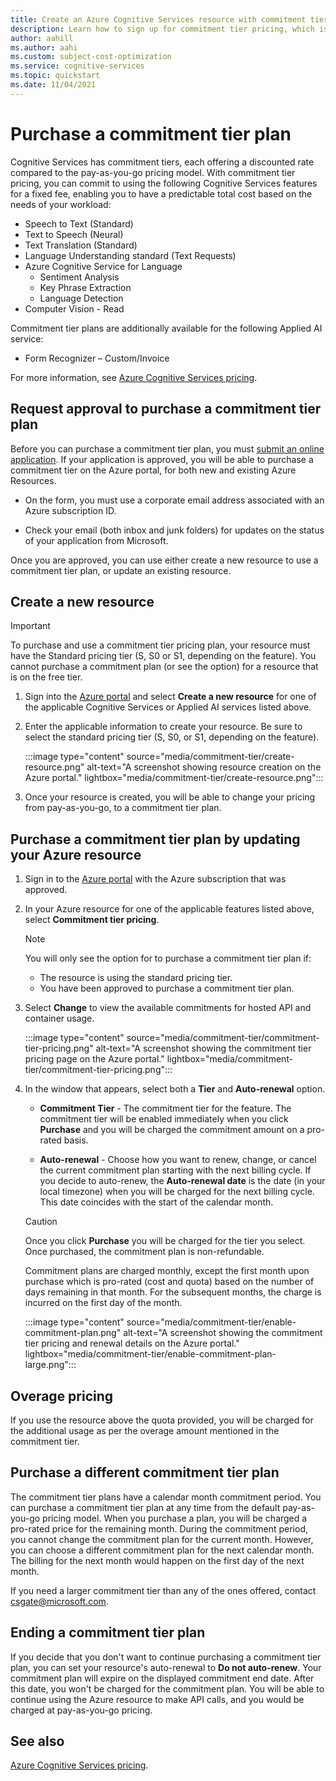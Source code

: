```yaml
---
title: Create an Azure Cognitive Services resource with commitment tier pricing
description: Learn how to sign up for commitment tier pricing, which is different than pay-as-you-go pricing. 
author: aahill
ms.author: aahi
ms.custom: subject-cost-optimization
ms.service: cognitive-services
ms.topic: quickstart
ms.date: 11/04/2021
---
```


# Purchase a commitment tier plan

Cognitive Services has commitment tiers,  each offering a discounted rate compared to the pay-as-you-go pricing model. With commitment tier pricing, you can commit to using the following Cognitive Services features for a fixed fee, enabling you to have a predictable total cost based on the needs of your workload:

* Speech to Text (Standard)
* Text to Speech (Neural)
* Text Translation (Standard)
* Language Understanding standard (Text Requests)
* Azure Cognitive Service for Language
    * Sentiment Analysis
    * Key Phrase Extraction
    * Language Detection
* Computer Vision - Read

Commitment tier plans are additionally available for the following Applied AI service:
* Form Recognizer – Custom/Invoice

For more information, see [Azure Cognitive Services pricing](https://azure.microsoft.com/pricing/details/cognitive-services/).

## Request approval to purchase a commitment tier plan

Before you can purchase a commitment tier plan, you must [submit an online application](https://aka.ms/csgatecommitment). If your application is approved, you will be able to purchase a commitment tier on the Azure portal, for both new and existing Azure Resources. 

* On the form, you must use a corporate email address associated with an Azure subscription ID.

* Check your email (both inbox and junk folders) for updates on the status of your application from Microsoft.

Once you are approved, you can use either create a new resource to use a commitment tier plan, or update an existing resource. 

## Create a new resource

> [!IMPORTANT]
> To purchase and use a commitment tier pricing plan, your resource must have the Standard pricing tier (S, S0 or S1, depending on the feature). You cannot purchase a commitment plan (or see the option) for a resource that is on the free tier.

1. Sign into the [Azure portal](https://portal.azure.com/) and select **Create a new resource** for one of the applicable Cognitive Services or Applied AI services listed above. 

2. Enter the applicable information to create your resource. Be sure to select the standard pricing tier (S, S0, or S1, depending on the feature).

    :::image type="content" source="media/commitment-tier/create-resource.png" alt-text="A screenshot showing resource creation on the Azure portal." lightbox="media/commitment-tier/create-resource.png":::

3. Once your resource is created, you will be able to change your pricing from pay-as-you-go, to a commitment tier plan.  

## Purchase a commitment tier plan by updating your Azure resource

1. Sign in to the [Azure portal](https://portal.azure.com/) with the Azure subscription that was approved. 
2. In your Azure resource for one of the applicable features listed above, select **Commitment tier pricing**.

    > [!NOTE]
    > You will only see the option for to purchase a commitment tier plan if:
    > * The resource is using the standard pricing tier.
    > * You have been approved to purchase a commitment tier plan. 
 
1. Select **Change** to view the available commitments for hosted API and container usage. 

    :::image type="content" source="media/commitment-tier/commitment-tier-pricing.png" alt-text="A screenshot showing the commitment tier pricing page on the Azure portal." lightbox="media/commitment-tier/commitment-tier-pricing.png":::

4. In the window that appears, select both a **Tier** and **Auto-renewal** option.

    * **Commitment Tier** - The commitment tier for the feature. The commitment tier will be enabled immediately when you click **Purchase** and you will be charged the commitment amount on a pro-rated basis.
    
    * **Auto-renewal** - Choose how you want to renew, change, or cancel the current commitment plan starting with the next billing cycle. If you decide to auto-renew, the **Auto-renewal date** is the date (in your local timezone) when you will be charged for the next billing cycle. This date coincides with the start of the calendar month.
    

    > [!CAUTION]
    > Once you click **Purchase** you will be charged for the tier you select. Once purchased, the commitment plan is non-refundable.
    > 
    > Commitment plans are charged monthly, except the first month upon purchase which is pro-rated (cost and quota) based on the number of days remaining in that month. For the subsequent months, the charge is incurred on the first day of the month.

    :::image type="content" source="media/commitment-tier/enable-commitment-plan.png" alt-text="A screenshot showing the commitment tier pricing and renewal details on the Azure portal." lightbox="media/commitment-tier/enable-commitment-plan-large.png":::


## Overage pricing

If you use the resource above the quota provided, you will be charged for the additional usage as per the overage amount mentioned in the commitment tier.

## Purchase a different commitment tier plan

The commitment tier plans have a calendar month commitment period. You can purchase a commitment tier plan at any time from the default pay-as-you-go pricing model. When you purchase a plan, you will be charged a pro-rated price for the remaining month. During the commitment period, you cannot change the commitment plan for the current month. However, you can choose a different commitment plan for the next calendar month. The billing for the next month would happen on the first day of the next month.

If you need a larger commitment tier than any of the ones offered, contact [csgate@microsoft.com](csgate@microsoft.com).

## Ending a commitment tier plan

If you decide that you don't want to continue purchasing a commitment tier plan, you can set your resource's auto-renewal to **Do not auto-renew**. Your commitment plan will expire on the displayed commitment end date. After this date, you won't be charged for the commitment plan. You will be able to continue using the Azure resource to make API calls, and you would be charged at pay-as-you-go pricing.

## See also

[Azure Cognitive Services pricing](https://azure.microsoft.com/pricing/details/cognitive-services/).

